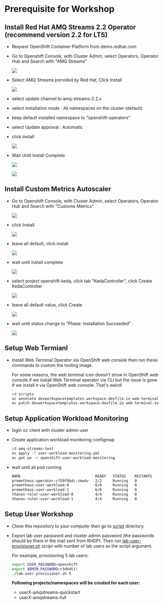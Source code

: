 # Prerequisite for Workshop

## Install Red Hat AMQ Streams 2.2 Operator (recommend version 2.2 for LTS)

- Request OpenShift Container Platform from demo.redhat.com 

- Go to Openshift Console, with Cluster Admin, select Operators, Operator Hub and Search with "AMQ Streams"
  
    ![](images/prereq-1.png)

- Select AMQ Streams porvided by Red Hat, Click Install

    ![](images/prereq-2.png)

- select update channel to amq-streams-2.2.x
- select installation mode : All namespaces on the cluster (default)
- keep default installed namespace to "openshift-operators"
- select Update approval : Automatic
- click install 

    ![](images/prereq-3.png)

- Wait Until Install Complete

    ![](images/prereq-4.png)

    ![](images/prereq-5.png)

## Install Custom Metrics Autoscaler
- Go to Openshift Console, with Cluster Admin, select Operators, Operator Hub and Search with "Custome Metrics"
    
    ![](images/prereq-6.png)

- click Install

    ![](images/prereq-7.png)

- leave all default, click install
  
    ![](images/prereq-8.png)

- wait until install complete

    ![](images/prereq-9.png)

- select project openshift-keda, click tab "KedaController", click Create KedaController

    ![](images/prereq-10.png)

- leave all default value, click Create    

    ![](images/prereq-11.png)

- wait until status change to "Phase: Installation Succeeded"

    ![](images/prereq-12.png)


## Setup Web Termianl

- Install Web Terminal Operator via OpenShift web console then run these commands to custom the tooling image.

   For some reasons, the web terminal icon doesn't show in OpenShift web console if we install Web Terminal operator via CLI but the issue is gone if we install it via OpenShift web console. That's weird!

   ```sh
   cd scripts
   oc annotate devworkspacetemplates.workspace.devfile.io web-terminal-tooling 'web-terminal.redhat.com/unmanaged-state=true' -n openshift-operators
   oc patch devworkspacetemplates.workspace.devfile.io web-terminal-tooling --type=merge --patch-file=../manifest/web-terminal-tooling.json -n openshift-operators
   ```

## Setup Application Workload Monitoring

- login oc client with cluster admin user
- Create application workload monitoring configmap

    ```bash
    cd amq-streams-test
    oc apply -f user-workload-monitoring.yml
    oc get po -n openshift-user-workload-monitoring
    ```

- wait until all pod running

    ```bash
    NAME                                  READY   STATUS    RESTARTS   AGE
    prometheus-operator-cf59f9bdc-zmw4v   2/2     Running   0          3h16m
    prometheus-user-workload-0            6/6     Running   0          3h16m
    prometheus-user-workload-1            6/6     Running   0          3h16m
    thanos-ruler-user-workload-0          4/4     Running   0          3h16m
    thanos-ruler-user-workload-1          4/4     Running   0          3h16m
    ```

## Setup User Workshop

- Clone this repository to your computer then go to [script](script/) directory.

- Export lab user password and cluster admin password (the passwords should be there in the mail sent from RHDP). Then run [lab-user-provisioner.sh](script/lab-user-provisioner.sh) script with number of lab users as the script argument.

   For example, provisioning 5 lab users:

   ```sh
   export USER_PASSWORD=openshift
   export ADMIN_PASSWORD=r3dh4t1!
   ./lab-user-provisioner.sh 5
   ```

   **Following projects/namespaces will be created for each user:**
   * user*X*-amqstreams-quickstart
   * user*X*-amqstreams-full